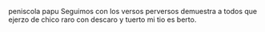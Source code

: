peniscola papu
Seguimos con los versos perversos demuestra a todos que ejerzo de chico raro con descaro y tuerto mi tio es berto.